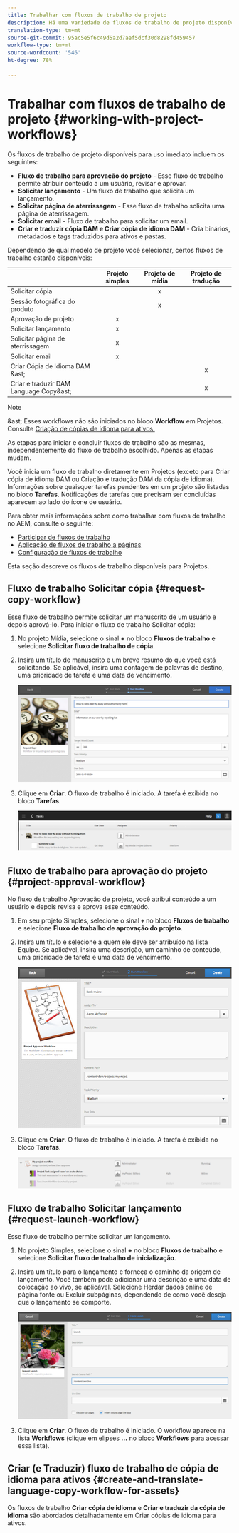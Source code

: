 ```yaml
---
title: Trabalhar com fluxos de trabalho de projeto
description: Há uma variedade de fluxos de trabalho de projeto disponíveis para uso imediato.
translation-type: tm+mt
source-git-commit: 95ac5e5f6c49d5a2d7aef5dcf30d8298fd459457
workflow-type: tm+mt
source-wordcount: '546'
ht-degree: 78%

---
```



# Trabalhar com fluxos de trabalho de projeto {#working-with-project-workflows}

Os fluxos de trabalho de projeto disponíveis para uso imediato incluem os seguintes:

* **Fluxo de trabalho para aprovação do projeto**  - Esse fluxo de trabalho permite atribuir conteúdo a um usuário, revisar e aprovar.
* **Solicitar lançamento**  - Um fluxo de trabalho que solicita um lançamento.
* **Solicitar página de aterrissagem**  - Esse fluxo de trabalho solicita uma página de aterrissagem.
* **Solicitar email** - Fluxo de trabalho para solicitar um email.
* **Criar e traduzir cópia DAM e Criar cópia de idioma DAM** - Cria binários, metadados e tags traduzidos para ativos e pastas.

Dependendo de qual modelo de projeto você selecionar, certos fluxos de trabalho estarão disponíveis:

|  | **Projeto simples** | **Projeto de mídia** | **Projeto de tradução** |
|---|:-:|:-:|:-:|
| Solicitar cópia |  | x |  |
| Sessão fotográfica do produto |  | x |  |
| Aprovação de projeto | x |  |  |
| Solicitar lançamento | x |  |  |
| Solicitar página de aterrissagem | x |  |  |
| Solicitar email | x |  |  |
| Criar Cópia de Idioma DAM &amp;ast; |  |  | x |
| Criar e traduzir DAM Language Copy&amp;ast; |  |  | x |

>[!NOTE]
>
>&amp;ast; Esses workflows não são iniciados no bloco **Workflow** em Projetos. Consulte [Criação de cópias de idioma para ativos.](/help/sites-cloud/administering/translation/managing-projects.md)

As etapas para iniciar e concluir fluxos de trabalho são as mesmas, independentemente do fluxo de trabalho escolhido. Apenas as etapas mudam.

Você inicia um fluxo de trabalho diretamente em Projetos (exceto para Criar cópia de idioma DAM ou Criação e tradução DAM da cópia de idioma). Informações sobre quaisquer tarefas pendentes em um projeto são listadas no bloco **Tarefas**. Notificações de tarefas que precisam ser concluídas aparecem ao lado do ícone de usuário.

Para obter mais informações sobre como trabalhar com fluxos de trabalho no AEM, consulte o seguinte:

* [Participar de fluxos de trabalho](/help/sites-cloud/authoring/workflows/participating.md)
* [Aplicação de fluxos de trabalho a páginas](/help/sites-cloud/authoring/workflows/applying.md)
* [Configuração de fluxos de trabalho](/help/sites-cloud/administering/workflows-administering.md)

Esta seção descreve os fluxos de trabalho disponíveis para Projetos.

## Fluxo de trabalho Solicitar cópia {#request-copy-workflow}

Esse fluxo de trabalho permite solicitar um manuscrito de um usuário e depois aprová-lo. Para iniciar o fluxo de trabalho Solicitar cópia:

1. No projeto Mídia, selecione o sinal **+** no bloco **Fluxos de trabalho** e selecione **Solicitar fluxo de trabalho de cópia**.
1. Insira um título de manuscrito e um breve resumo do que você está solicitando. Se aplicável, insira uma contagem de palavras de destino, uma prioridade de tarefa e uma data de vencimento.

   ![Fluxo de trabalho Solicitar cópia](/help/sites-cloud/authoring/assets/projects-request-copy.png)

1. Clique em **Criar**. O fluxo de trabalho é iniciado. A tarefa é exibida no bloco **Tarefas**.

   ![Solicitação de cópia adicionada](/help/sites-cloud/authoring/assets/projects-request-copy-add.png)

## Fluxo de trabalho para aprovação do projeto {#project-approval-workflow}

No fluxo de trabalho Aprovação de projeto, você atribui conteúdo a um usuário e depois revisa e aprova esse conteúdo.

1. Em seu projeto Simples, selecione o sinal **`+`** no bloco **Fluxos de trabalho** e selecione **Fluxo de trabalho de aprovação do projeto**.
1. Insira um título e selecione a quem ele deve ser atribuído na lista Equipe. Se aplicável, insira uma descrição, um caminho de conteúdo, uma prioridade de tarefa e uma data de vencimento.

   ![Solicitar aprovação](/help/sites-cloud/authoring/assets/projects-approval.png)

1. Clique em **Criar**. O fluxo de trabalho é iniciado. A tarefa é exibida no bloco **Tarefas**.

   ![Solicitação de aprovação adicionada](/help/sites-cloud/authoring/assets/projects-approval-add.png)

## Fluxo de trabalho Solicitar lançamento {#request-launch-workflow}

Esse fluxo de trabalho permite solicitar um lançamento.

1. No projeto Simples, selecione o sinal **+** no bloco **Fluxos de trabalho** e selecione **Solicitar fluxo de trabalho de inicialização**.
1. Insira um título para o lançamento e forneça o caminho da origem de lançamento. Você também pode adicionar uma descrição e uma data de colocação ao vivo, se aplicável. Selecione Herdar dados online de página fonte ou Excluir subpáginas, dependendo de como você deseja que o lançamento se comporte.

   ![Solicitar lançamento](/help/sites-cloud/authoring/assets/projects-request-launch.png)

1. Clique em **Criar**. O fluxo de trabalho é iniciado. O workflow aparece na lista **Workflows** (clique em elipses **...** no bloco **Workflows** para acessar essa lista).

## Criar (e Traduzir) fluxo de trabalho de cópia de idioma para ativos {#create-and-translate-language-copy-workflow-for-assets}

Os fluxos de trabalho **Criar cópia de idioma** e **Criar e traduzir da cópia de idioma** são abordados detalhadamente em Criar cópias de idioma para ativos.
